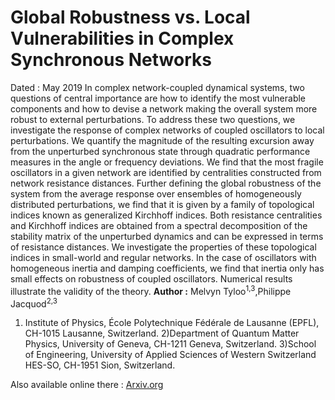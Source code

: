 # Global Robustness vs. Local Vulnerabilities in Complex Synchronous Networks
 Dated : May 2019
 In complex network-coupled dynamical systems, two questions of central importance are how to
identify the most vulnerable components and how to devise a network making the overall system
more robust to external perturbations. To address these two questions, we investigate the response
of complex networks of coupled oscillators to local perturbations. We quantify the magnitude of the
resulting excursion away from the unperturbed synchronous state through quadratic performance
measures in the angle or frequency deviations. We find that the most fragile oscillators in a given
network are identified by centralities constructed from network resistance distances. Further defining
the global robustness of the system from the average response over ensembles of homogeneously
distributed perturbations, we find that it is given by a family of topological indices known as
generalized Kirchhoff indices. Both resistance centralities and Kirchhoff indices are obtained from a
spectral decomposition of the stability matrix of the unperturbed dynamics and can be expressed in
terms of resistance distances. We investigate the properties of these topological indices in small-world
and regular networks. In the case of oscillators with homogeneous inertia and damping coefficients,
we find that inertia only has small effects on robustness of coupled oscillators. Numerical results
illustrate the validity of the theory.
 **Author :** Melvyn Tyloo<sup>1,3</sup>,Philippe Jacquod<sup>2,3</sup> 
 1) Institute of Physics, École Polytechnique Fédérale de Lausanne (EPFL), CH-1015 Lausanne, Switzerland.
2)Department of Quantum Matter Physics, University of Geneva, CH-1211 Geneva, Switzerland.
3)School of Engineering, University of Applied Sciences of Western Switzerland HES-SO, CH-1951 Sion, Switzerland.

 Also available online there : [Arxiv.org](https://arxiv.org/abs/1905.03582) 
 
<!-- keywords: Network Robustness, Robustness Networks Vulnerability Centrality Resistance-->
<!-- link: -->